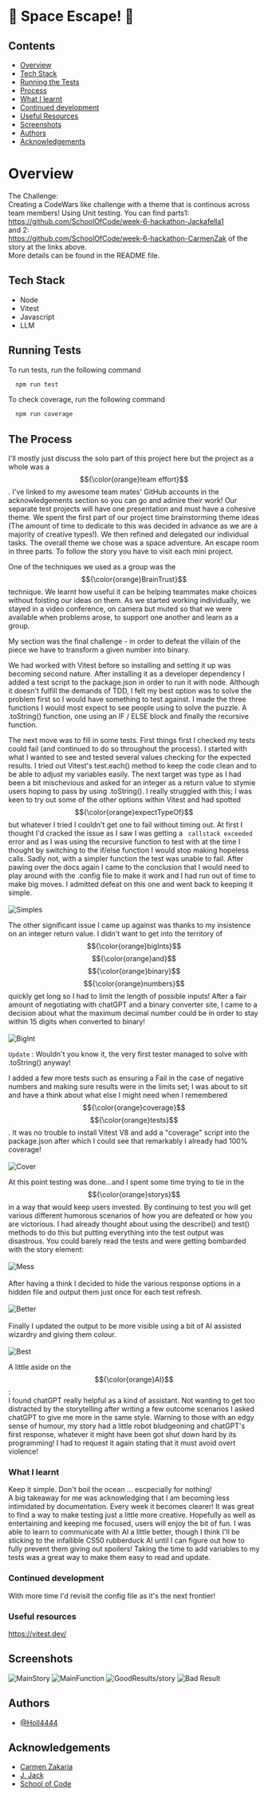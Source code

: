 
# 👾 Space Escape! 👾

## Contents
* [Overview](#overview)
* [Tech Stack](#tech-stack)
* [Running the Tests](#running-tests)
* [Process](#the-process)
* [What I learnt](#what-i-learnt)
* [Continued development](#continued-development)
* [Useful Resources](#useful-resources)
* [Screenshots](#screenshots)
* [Authors](#authors)
* [Acknowledgements](#acknowledgements)

# Overview

The Challenge:\
Creating a CodeWars like challenge with a theme that is continous across team members!
Using Unit testing.
You can find parts1:\
https://github.com/SchoolOfCode/week-6-hackathon-Jackafella1 \
and 2:\
https://github.com/SchoolOfCode/week-6-hackathon-CarmenZak
of the story at the links above.\
More details can be found in the README file.


## Tech Stack

- Node
- Vitest
- Javascript
- LLM


## Running Tests

To run tests, run the following command

```bash
  npm run test
```

To check  coverage, run the following command

```bash
  npm run coverage
```


## The Process
I'll mostly just discuss the solo part of this project here but the project as a whole was a $${\color{orange}team effort}$$. I've linked to my awesome team mates' GitHub accounts in the acknowledgements section so you can go and admire their work!
Our separate test projects will have one presentation and must have a cohesive theme. We spent the first part of our project time brainstorming theme ideas (The amount of time to dedicate to this was decided in advance as we are a majority of creative types!). We then refined and delegated our individual tasks. The overall theme we chose was a space adventure. An escape room in three parts. To follow the story you have to visit each mini project.

One of the techniques we used as a group was the $${\color{orange}BrainTrust}$$ technique. We learnt how useful it can be helping teammates make choices without foisting our ideas on them. As we started working individually, we stayed in a video conference, on camera but muted so that we were available when problems arose, to support one another and learn as a group.

My section was the final challenge - in order to defeat the villain of the piece we have to transform a given number into binary.

We had worked with Vitest before so installing and setting it up was becoming second nature. After installing it as a developer dependency I added a test script to the package.json in order to run it with node.
Although it doesn't fulfill the demands of TDD, I felt my best option was to solve the problem first so I would have something to test against. I made the three functions I would most expect to see people using to solve the puzzle. A .toString()
function, one using an IF / ELSE block and finally the recursive function.

The next move was to fill in some tests. 
First things first I checked my tests could fail (and continued to do so throughout the process). I started with what I wanted to see and tested several values checking for the expected results. I tried out Vitest's test.each() method to keep the code clean and to be able to adjust my variables easily.
The next target was type as I had been a bit mischevious and asked for an integer as a return value to stymie users hoping to pass by using .toString(). I really struggled with this; I was keen to try out some of the other options within Vitest and had spotted $${\color{orange}expectTypeOf}$$ but whatever I tried I couldn't get one to fail without timing out. At first I thought I'd cracked the issue as I saw I was getting a ``` callstack exceeded``` error and as I was using the recursive function to test with at the time I thought by switching to the if/else function I would stop making hopeless calls. Sadly not, with a simpler function the test was unable to fail. After pawing over the docs again I came to the conclusion that I would need to play around with the .config file to make it work and I had run out of time to make big moves. I admitted defeat on this one and went back to keeping it simple.\
\
![Simples](https://github.com/user-attachments/assets/22a7902a-d552-496b-8877-994e8e990e09)

The other significant issue I came up against was thanks to my insistence on an integer return value. I didn't want to get into the territory of $${\color{orange}bigInts}$$ $${\color{orange}and}$$ $${\color{orange}binary}$$ $${\color{orange}numbers}$$ quickly get long so I had to limit the length of possible inputs! After a fair amount of negotiating with chatGPT and a binary converter site, I came to a decision about what the maximum decimal number could be in order to stay within 15 digits when converted to binary!\
\
![BigInt](https://github.com/user-attachments/assets/9a07a657-1881-4ae0-868a-46415729c1eb)

```Update``` : Wouldn't you know it, the very first tester managed to solve with .toString() anyway!

I added a few more tests such as ensuring a Fail in the case of negative numbers and making sure results were in the limits set; I was about to sit and have a think about what else I might need when I remembered $${\color{orange}coverage}$$ $${\color{orange}tests}$$. It was no trouble to install Vitest V8 and add a "coverage" script into the package.json after which I could see that remarkably I already had 100% coverage!\
\
![Cover](https://github.com/user-attachments/assets/4b2ecc89-50bd-4107-82a3-90b132394af3)

At this point testing was done...and I spent some time trying to tie in the $${\color{orange}storys}$$ in a way that would keep users invested. By continuing to test you will get various different humorous scenarios of how you are defeated or how you are victorious. I had already thought about using the describe() and test() methods to do this but putting everything into the test output was disastrous. You could barely read the tests and were getting bombarded with the story element:\
\
![Mess](https://github.com/user-attachments/assets/d37ccf49-b71d-4014-958f-d6988d675987)
\
\
After having a think I decided to hide the various response options in a hidden file and output them just once for each test refresh.\
\
![Better](https://github.com/user-attachments/assets/805a3dd3-16a3-49c5-a281-c127a0f69961) \
\
Finally I updated the output to be more visible using a bit of AI assisted wizardry and giving them colour.\
\
![Best](https://github.com/user-attachments/assets/7e02c6d8-7b39-4a41-888e-d338516103cc)

A little aside on the $${\color{orange}AI}$$:\
I found chatGPT really helpful as a kind of assistant. Not wanting to get too distracted by the storytelling after writing a few outcome scenarios I asked chatGPT to give me more in the same style. Warning to those with an edgy sense of humour, my story had a little robot bludgeoning and chatGPT's first response, whatever it might have been got shut down hard by its programming! I had to request it again stating that it must avoid overt violence!



### What I learnt
Keep it simple. Don't boil the ocean ... escpecially for nothing!\
A big takeaway for me was acknowledging that I am becoming less intimidated by documentation. Every week it becomes clearer!
It was great to find a way to make testing just a little more creative. Hopefully as well as entertaining and keeping me focused, users will enjoy the bit of fun.
I was able to learn to communicate with AI a little better, though I think I'll be sticking to the infallible CS50 rubberduck AI until I can figure out how to fully prevent them giving out spoilers!
Taking the time to add variables to my tests was a great way to make them easy to read and update.

### Continued development
With more time I'd revisit the config file as it's the next frontier!

### Useful resources
https://vitest.dev/

## Screenshots
![MainStory](https://github.com/user-attachments/assets/a34d0522-4de3-4189-9de6-ff65343e3e6a)
![MainFunction](https://github.com/user-attachments/assets/bd9e2319-cab0-42b4-9fe2-0a6c60d4d809)
![GoodResults/story](https://github.com/user-attachments/assets/6303e92c-962b-44be-a031-4a6ad77922b9)
![Bad Result](https://github.com/user-attachments/assets/3bd8695f-2e09-4cfe-8b95-7999644d57cf)

## Authors

- [@Holl4444](https://github.com/)

  
## Acknowledgements

 - [Carmen Zakaria](https://github.com/CarmenZak)
 - [J. Jack](https://github.com/Jackafella1)
 - [School of Code](https://schoolofcode.co.uk/)

